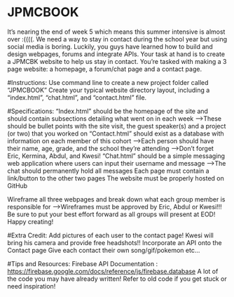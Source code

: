 # JPMCBOOK
It’s nearing the end of week 5 which means this summer intensive is almost over :((((.  We need a way to stay in contact during the school year but using social media is boring. Luckily, you guys have learned how to build and design webpages, forums and integrate APIs. Your task at hand is to create a JPMCBK website to help us stay in contact. You’re tasked with making a 3 page website: a homepage, a forum/chat page and a contact page. 

#Instructions:
Use command line to create a new project folder called “JPMCBOOK”
Create your typical website directory layout, including a “index.html”, “chat.html”, and “contact.html” file.

#Specifications:
“Index.html” should be the homepage of the site and should contain subsections detailing what went on in each week
        -->These should be bullet points with the site visit, the guest speaker(s) and a project (or two) that you worked on
“Contact.html” should exist as a database with information on each member of this cohort
        -->Each person should have their name, age, grade, and the school they’re attending
        -->Don’t forget Eric, Kermina, Abdul, and Kwesi!
“Chat.html” should be a simple messaging web application where users can input their username and message
        -->The chat should permanently hold all messages
Each page must contain a link/button to the other two pages
The website must be properly hosted on GitHub

Wireframe all three webpages and break down what each group member is responsible for
        -->Wireframes must be approved by Eric, Abdul or Kwesi!!!
Be sure to put your best effort forward as all groups will present at EOD!
Happy creating!

#Extra Credit:
Add pictures of each user to the contact page!
Kwesi will bring his camera and provide free headshots!!
Incorporate an API onto the Contact page
Give each contact their own song/gif/pokemon etc...

#Tips and  Resources:
Firebase API Documentation : https://firebase.google.com/docs/reference/js/firebase.database
A lot of the code you may have already written! Refer to old code if you get stuck or need inspiration!
